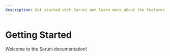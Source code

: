 ```yaml
---
description: Get started with Saruni and learn more about the features available to you.
---
```


# Getting Started

Welcome to the Saruni documentation!
